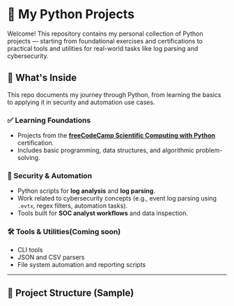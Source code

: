 # 🐍 My Python Projects

Welcome! This repository contains my personal collection of Python projects — starting from foundational exercises and certifications to practical tools and utilities for real-world tasks like log parsing and cybersecurity.

## 📘 What's Inside

This repo documents my journey through Python, from learning the basics to applying it in security and automation use cases.

### ✅ Learning Foundations
- Projects from the **[freeCodeCamp Scientific Computing with Python](https://www.freecodecamp.org/learn/scientific-computing-with-python/)** certification.
- Includes basic programming, data structures, and algorithmic problem-solving.

### 🔐 Security & Automation
- Python scripts for **log analysis** and **log parsing**.
- Work related to cybersecurity concepts (e.g., event log parsing using `.evtx`, regex filters, automation tasks).
- Tools built for **SOC analyst workflows** and data inspection.

### 🛠️ Tools & Utilities(Coming soon)
- CLI tools
- JSON and CSV parsers
- File system automation and reporting scripts

---

## 📂 Project Structure (Sample)

